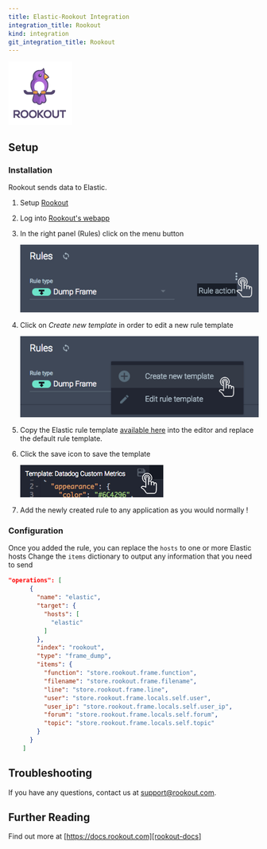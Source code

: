 ```yaml
---
title: Elastic-Rookout Integration
integration_title: Rookout
kind: integration
git_integration_title: Rookout
---
```


![logo][rookout-image]

## Setup

### Installation

Rookout sends data to Elastic.

1. Setup [Rookout][rookout-url]

1. Log into [Rookout's webapp][rookout-app-url]

1. In the right panel (Rules) click on the menu button

    ![Rule actions menu](screenshots/click_rule_action.png)

1. Click on *Create new template* in order to edit a new rule template

    ![Create new template button](screenshots/click_new_template.png)

1. Copy the Elastic rule template [available here](rule-template.json) into the editor and replace the default rule template.


1. Click the save icon to save the template

    ![Click Save Icon](screenshots/click_save.png)

1. Add the newly created rule to any application as you would normally !

### Configuration

Once you added the rule, you can replace the `hosts` to one or more Elastic hosts
Change the `items` dictionary to output any information that you need to send

```json
"operations": [
      {
        "name": "elastic",
        "target": {
          "hosts": [
            "elastic"
          ]
        },
        "index": "rookout",
        "type": "frame_dump",
        "items": {
          "function": "store.rookout.frame.function",
          "filename": "store.rookout.frame.filename",
          "line": "store.rookout.frame.line",
          "user": "store.rookout.frame.locals.self.user",
          "user_ip": "store.rookout.frame.locals.self.user_ip",
          "forum": "store.rookout.frame.locals.self.forum",
          "topic": "store.rookout.frame.locals.self.topic"
        }
      }
    ]
```

## Troubleshooting
If you have any questions, contact us at support@rookout.com.

## Further Reading
Find out more at [https://docs.rookout.com][rookout-docs]

[rookout-image]: logos/avatars-bot.png
[rookout-url]: https://docs.rookout.com/docs/getting-started.html
[rookout-docs]: https://docs.rookout.com/
[rookout-app-url]: https://app.rookout.com
